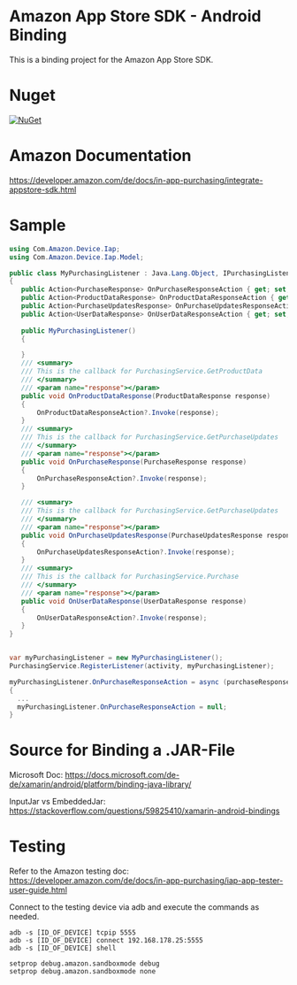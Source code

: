 # Amazon App Store SDK - Android Binding
This is a binding project for the Amazon App Store SDK. 

# Nuget
[![NuGet](https://img.shields.io/nuget/v/Eddys.Amazon.AppStoreSdk.Binding.svg?maxAge=259200)](https://www.nuget.org/packages/Eddys.Amazon.AppStoreSdk.Binding/)

# Amazon Documentation 
https://developer.amazon.com/de/docs/in-app-purchasing/integrate-appstore-sdk.html

# Sample
 ```csharp
using Com.Amazon.Device.Iap;
using Com.Amazon.Device.Iap.Model;

public class MyPurchasingListener : Java.Lang.Object, IPurchasingListener
{
    public Action<PurchaseResponse> OnPurchaseResponseAction { get; set; }
    public Action<ProductDataResponse> OnProductDataResponseAction { get; set; }
    public Action<PurchaseUpdatesResponse> OnPurchaseUpdatesResponseAction { get; set; }
    public Action<UserDataResponse> OnUserDataResponseAction { get; set; }
    
    public MyPurchasingListener()
    {

    }
    /// <summary>
    /// This is the callback for PurchasingService.GetProductData
    /// </summary>
    /// <param name="response"></param>
    public void OnProductDataResponse(ProductDataResponse response)
    {
        OnProductDataResponseAction?.Invoke(response);
    }
    /// <summary>
    /// This is the callback for PurchasingService.GetPurchaseUpdates
    /// </summary>
    /// <param name="response"></param>
    public void OnPurchaseResponse(PurchaseResponse response)
    {
        OnPurchaseResponseAction?.Invoke(response);
    }

    /// <summary>
    /// This is the callback for PurchasingService.GetPurchaseUpdates
    /// </summary>
    /// <param name="response"></param>
    public void OnPurchaseUpdatesResponse(PurchaseUpdatesResponse response)
    {
        OnPurchaseUpdatesResponseAction?.Invoke(response);
    }
    /// <summary>
    /// This is the callback for PurchasingService.Purchase
    /// </summary>
    /// <param name="response"></param>
    public void OnUserDataResponse(UserDataResponse response)
    {
        OnUserDataResponseAction?.Invoke(response);
    }
}


var myPurchasingListener = new MyPurchasingListener();
PurchasingService.RegisterListener(activity, myPurchasingListener);

myPurchasingListener.OnPurchaseResponseAction = async (purchaseResponse) =>
{
   ...  
   myPurchasingListener.OnPurchaseResponseAction = null;
}

 ```

# Source for Binding a .JAR-File
Microsoft Doc: https://docs.microsoft.com/de-de/xamarin/android/platform/binding-java-library/

InputJar vs EmbeddedJar: https://stackoverflow.com/questions/59825410/xamarin-android-bindings

# Testing
Refer to the Amazon testing doc: https://developer.amazon.com/de/docs/in-app-purchasing/iap-app-tester-user-guide.html

Connect to the testing device via adb and execute the commands as needed.
```
adb -s [ID_OF_DEVICE] tcpip 5555
adb -s [ID_OF_DEVICE] connect 192.168.178.25:5555
adb -s [ID_OF_DEVICE] shell 

setprop debug.amazon.sandboxmode debug
setprop debug.amazon.sandboxmode none
```